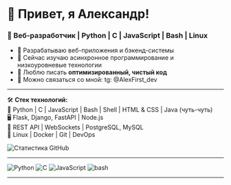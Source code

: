# 👋 Привет, я Александр!

### 🚀 Веб-разработчик | Python | C | JavaScript | Bash | Linux  

- 🔭 Разрабатываю веб-приложения и бэкенд-системы  
- 🌱 Сейчас изучаю асинхронное программирование и низкоуровневые технологии  
- 🎯 Люблю писать **оптимизированный, чистый код**  
- 💬 Можно связаться со мной: tg: @AlexFirst_dev

---
🛠 **Стек технологий:**  
🚀 Python | C | JavaScript | Bash | Shell | HTML & CSS | Java (чуть-чуть)  
🖥 Flask, Django, FastAPI | Node.js  
📡 REST API | WebSockets | PostgreSQL, MySQL  
🐧 Linux | Docker | Git | DevOps


![Статистика GitHub](https://github-readme-stats.vercel.app/api?username=AlexFirst404&show_icons=true&theme=dark)

---

![Python](https://img.shields.io/badge/Python-3776AB?style=for-the-badge&logo=python&logoColor=white)
![C](https://img.shields.io/badge/C-00599C?style=for-the-badge&logo=c&logoColor=white)
![JavaScript](https://img.shields.io/badge/JavaScript-F7DF1E?style=for-the-badge&logo=javascript&logoColor=black)
![bash](https://img.shields.io/badge/Shell-121011?style=for-the-badge&logo=gnu-bash&logoColor=white)

---
